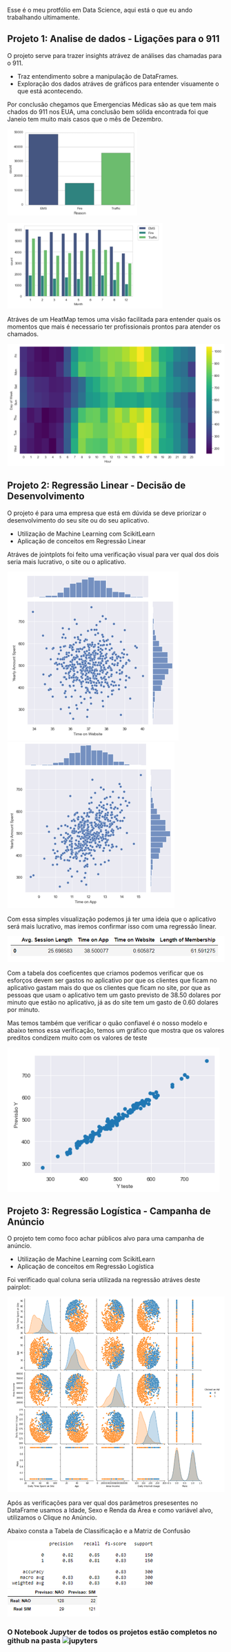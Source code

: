 Esse é o meu protfólio em Data Science, aqui está o que eu ando trabalhando ultimamente.


## Projeto 1: Analise de dados - Ligações para o 911
O projeto serve para trazer insights atrávez de análises das chamadas para o 911.

   * Traz entendimento sobre a manipulação de DataFrames.
   * Exploração dos dados atráves de gráficos para entender visuamente o que está acontecendo.

Por conclusão chegamos que Emergencias Médicas são as que tem mais chados do 911 nos EUA, uma conclusão bem sólida encontrada foi que Janeio tem muito mais casos que o mês de Dezembro.

 ![](/imagens/EMS_count.png) 
 
 ![](/imagens/EMS_months.png)
 
 Atráves de um HeatMap temos uma visão facilitada para entender quais os momentos que mais é necessario ter profissionais prontos para atender os chamados.
 
 ![](/imagens/heatmap.png)
 
## Projeto 2: Regressão Linear - Decisão de Desenvolvimento
O projeto é para uma empresa que está em dúvida se deve priorizar o desenvolvimento do seu site ou do seu aplicativo.

  * Utilização de Machine Learning com ScikitLearn
  * Aplicação de conceitos em Regressão Linear
  
 Atráves de jointplots foi feito uma verificação visual para ver qual dos dois seria mais lucrativo, o site ou o aplicativo.
 
  ![](/imagens/joint1_lin.png) ![](/imagens/joint2_lin.png)
 
 Com essa simples visualização podemos já ter uma ideia que o aplicativo será mais lucrativo, mas iremos confirmar isso com uma regressão linear.
 
 ![](/imagens/coefs_lin.png)
 
 Com a tabela dos coeficentes que criamos podemos verificar que os esforços devem ser gastos no aplicativo por que os clientes que ficam no aplicativo gastam mais do 
 que os clientes que ficam no site, por que as pessoas que usam o aplicativo tem um gasto previsto de 38.50 dolares por minuto que estão no aplicativo, já as do site tem um 
 gasto de 0.60 dolares por minuto.
 
 Mas temos também que verificar o quão confiavel é o nosso modelo e abaixo temos essa verificação, temos um gráfico que mostra que os valores preditos condizem muito com os valores de teste
 
  ![](/imagens/scatter_lin.png)
 
## Projeto 3: Regressão Logística - Campanha de Anúncio
O projeto tem como foco achar públicos alvo para uma campanha de anúncio.

   * Utilização de Machine Learning com ScikitLearn
   * Aplicação de conceitos em Regressão Logística
    
  Foi verificado qual coluna seria utilizada na regressão atráves deste pairplot:
    
    
  ![](/imagens/pairplot_log.png)
    
    
  Após as verificações para ver qual dos parâmetros presesentes no DataFrame usamos a Idade, Sexo e Renda da Área e como variável alvo, utilizamos o Clique no Anúncio.
  
  Abaixo consta a Tabela de Classificação e a Matriz de Confusão 
  
  
  ![](/imagens/cr_log.png)          ![](/imagens/cm_log.png)
  
  
  ### O Notebook Jupyter de todos os projetos estão completos no github na pasta ![jupyters](https://github.com/pedrohcarv/Portifolio_Pedro_Carvalho/tree/main/jupyters)
